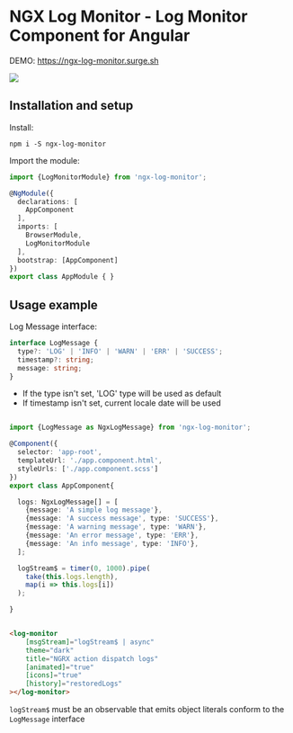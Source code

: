 # NGX Log Monitor - Log Monitor Component for Angular 


DEMO: https://ngx-log-monitor.surge.sh


![](https://i.imgur.com/GLFbLWN.gif)


## Installation and setup


Install:

`npm i -S ngx-log-monitor`

Import the module:

```typescript
import {LogMonitorModule} from 'ngx-log-monitor';

@NgModule({
  declarations: [
    AppComponent
  ],
  imports: [
    BrowserModule,
    LogMonitorModule
  ],
  bootstrap: [AppComponent]
})
export class AppModule { }

```


## Usage example

Log Message interface:

```typescript
interface LogMessage {
  type?: 'LOG' | 'INFO' | 'WARN' | 'ERR' | 'SUCCESS';
  timestamp?: string;
  message: string;
}

```

- If the type isn't set, 'LOG' type will be used as default
- If timestamp isn't set, current locale date will be used 

```typescript

import {LogMessage as NgxLogMessage} from 'ngx-log-monitor';

@Component({
  selector: 'app-root',
  templateUrl: './app.component.html',
  styleUrls: ['./app.component.scss']
})
export class AppComponent{

  logs: NgxLogMessage[] = [
    {message: 'A simple log message'},
    {message: 'A success message', type: 'SUCCESS'},
    {message: 'A warning message', type: 'WARN'},
    {message: 'An error message', type: 'ERR'},
    {message: 'An info message', type: 'INFO'},
  ];

  logStream$ = timer(0, 1000).pipe(
    take(this.logs.length),
    map(i => this.logs[i])
  );

}


```

```html

<log-monitor
    [msgStream]="logStream$ | async"
    theme="dark"
    title="NGRX action dispatch logs"
    [animated]="true"
    [icons]="true"
    [history]="restoredLogs" 
></log-monitor>

```

`logStream$` must be an observable that emits object literals conform to the `LogMessage` interface



